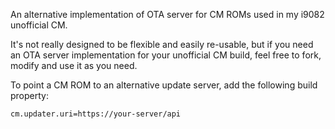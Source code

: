An alternative implementation of OTA server for CM ROMs used in my i9082 unofficial CM.

It's not really designed to be flexible and easily re-usable, but if you need
an OTA server implementation for your unofficial CM build, feel free to fork,
modify and use it as you need.

To point a CM ROM to an alternative update server, add the following build
property:

    cm.updater.uri=https://your-server/api
